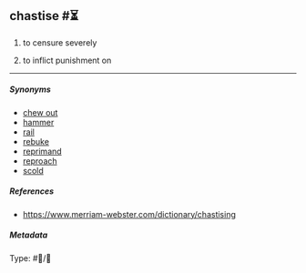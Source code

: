 ## chastise  #⏳

1. to censure severely

1. to inflict punishment on

---

##### Synonyms

* [chew out](chew%20out.md)
* [hammer](hammer.md)
* [rail](rail.md)
* [rebuke](rebuke.md)
* [reprimand](reprimand.md)
* [reproach](reproach.md)
* [scold](scold.md)

##### References

* https://www.merriam-webster.com/dictionary/chastising

##### Metadata

Type: #💬/💬 
